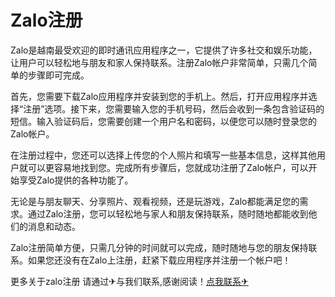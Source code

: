 # Zalo注册

Zalo是越南最受欢迎的即时通讯应用程序之一，它提供了许多社交和娱乐功能，让用户可以轻松地与朋友和家人保持联系。注册Zalo帐户非常简单，只需几个简单的步骤即可完成。

首先，您需要下载Zalo应用程序并安装到您的手机上。然后，打开应用程序并选择“注册”选项。接下来，您需要输入您的手机号码，然后会收到一条包含验证码的短信。输入验证码后，您需要创建一个用户名和密码，以便您可以随时登录您的Zalo帐户。

在注册过程中，您还可以选择上传您的个人照片和填写一些基本信息，这样其他用户就可以更容易地找到您。完成所有步骤后，您就成功注册了Zalo帐户，可以开始享受Zalo提供的各种功能了。

无论是与朋友聊天、分享照片、观看视频，还是玩游戏，Zalo都能满足您的需求。通过Zalo注册，您可以轻松地与家人和朋友保持联系，随时随地都能收到他们的消息和动态。

Zalo注册简单方便，只需几分钟的时间就可以完成，随时随地与您的朋友保持联系。如果您还没有在Zalo上注册，赶紧下载应用程序并注册一个帐户吧！

更多关于zalo注册 请通过✈与我们联系,感谢阅读！[点我联系✈](https://ad.G208.com)